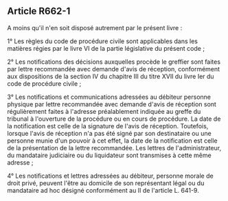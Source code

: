 Article R662-1
----
A moins qu'il n'en soit disposé autrement par le présent livre :

1° Les règles du code de procédure civile sont applicables dans les matières
régies par le livre VI de la partie législative du présent code ;

2° Les notifications des décisions auxquelles procède le greffier sont faites
par lettre recommandée avec demande d'avis de réception, conformément aux
dispositions de la section IV du chapitre III du titre XVII du livre Ier du code
de procédure civile ;

3° Les notifications et communications adressées au débiteur personne physique
par lettre recommandée avec demande d'avis de réception sont régulièrement
faites à l'adresse préalablement indiquée au greffe du tribunal à l'ouverture de
la procédure ou en cours de procédure. La date de la notification est celle de
la signature de l'avis de réception. Toutefois, lorsque l'avis de réception n'a
pas été signé par son destinataire ou une personne munie d'un pouvoir à cet
effet, la date de la notification est celle de la présentation de la lettre
recommandée. Les lettres de l'administrateur, du mandataire judiciaire ou du
liquidateur sont transmises à cette même adresse ;

4° Les notifications et lettres adressées au débiteur, personne morale de droit
privé, peuvent l'être au domicile de son représentant légal ou du mandataire ad
hoc désigné conformément au II de l'article L. 641-9.
